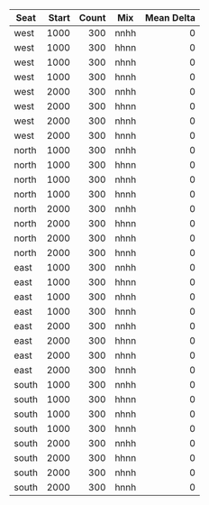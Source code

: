 Seat | Start | Count | Mix | Mean Delta
---|---:|---:|---|---:
| west | 1000 | 300 | nnhh | 0 |
| west | 1000 | 300 | hhnn | 0 |
| west | 1000 | 300 | nhnh | 0 |
| west | 1000 | 300 | hnnh | 0 |
| west | 2000 | 300 | nnhh | 0 |
| west | 2000 | 300 | hhnn | 0 |
| west | 2000 | 300 | nhnh | 0 |
| west | 2000 | 300 | hnnh | 0 |
| north | 1000 | 300 | nnhh | 0 |
| north | 1000 | 300 | hhnn | 0 |
| north | 1000 | 300 | nhnh | 0 |
| north | 1000 | 300 | hnnh | 0 |
| north | 2000 | 300 | nnhh | 0 |
| north | 2000 | 300 | hhnn | 0 |
| north | 2000 | 300 | nhnh | 0 |
| north | 2000 | 300 | hnnh | 0 |
| east | 1000 | 300 | nnhh | 0 |
| east | 1000 | 300 | hhnn | 0 |
| east | 1000 | 300 | nhnh | 0 |
| east | 1000 | 300 | hnnh | 0 |
| east | 2000 | 300 | nnhh | 0 |
| east | 2000 | 300 | hhnn | 0 |
| east | 2000 | 300 | nhnh | 0 |
| east | 2000 | 300 | hnnh | 0 |
| south | 1000 | 300 | nnhh | 0 |
| south | 1000 | 300 | hhnn | 0 |
| south | 1000 | 300 | nhnh | 0 |
| south | 1000 | 300 | hnnh | 0 |
| south | 2000 | 300 | nnhh | 0 |
| south | 2000 | 300 | hhnn | 0 |
| south | 2000 | 300 | nhnh | 0 |
| south | 2000 | 300 | hnnh | 0 |
